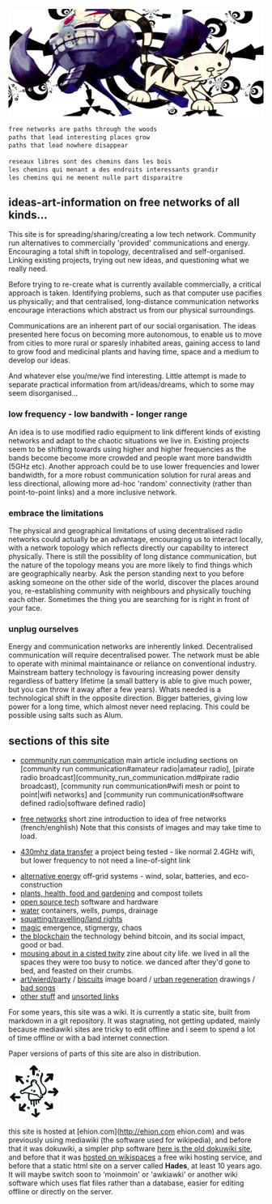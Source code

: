 
![spacecat](img/spacecat.png)

    free networks are paths through the woods 
    paths that lead interesting places grow 
    paths that lead nowhere disappear

    reseaux libres sont des chemins dans les bois 
    les chemins qui menant a des endroits interessants grandir 
    les chemins qui ne menent nulle part disparaitre  


## ideas-art-information on free networks of all kinds...

This site is for spreading/sharing/creating a low tech network.  Community run alternatives to commercially 'provided' communications and energy.  Encouraging a total shift in topology, decentralised and self-organised.   Linking existing projects, trying out new ideas, and questioning what we really need. 

Before trying to re-create what is currently available commercially, a critical approach is taken.  Identifying problems, such as that computer use pacifies us physically; and that centralised, long-distance communication networks encourage interactions which abstract us from our physical surroundings.

Communications are an inherent part of our social organisation.  The ideas presented here focus on becoming more autonomous, to enable us to move from cities to more rural or sparesly inhabited areas, gaining access to land to grow food and medicinal plants and having time, space and a medium to develop our ideas.

And whatever else you/me/we find interesting.  Little attempt is made to separate practical information from  art/ideas/dreams, which to some may seem disorganised...   

### low frequency - low bandwith - longer range 

An idea is to use modified radio equipment to link different kinds of existing networks and adapt to the chaotic situations we live in.  Existing projects seem to be shifting towards using higher and higher frequencies as the bands become become more crowded and people want more bandwidth (5GHz etc).  Another approach could be to use lower frequencies and lower bandwidth, for a more robust communication solution for rural areas and less directional, allowing more ad-hoc 'random' connectivity (rather than point-to-point links) and a more inclusive network.    

### embrace the limitations

The physical and geographical limitations of using decentralised radio networks could actually be an advantage, encouraging us to interact locally, with a network topology which reflects directly our capability to interect physically.  There is still the possiblity of long distance communication, but the nature of the topology means you are more likely to find things which are geographically nearby.  Ask the person standing next to you before asking someone on the other side of the world, discover the places around you, re-establishing community with neighbours and physically touching each other.  Sometimes the thing you are searching for is right in front of your face.

### unplug ourselves

Energy and communication networks are inherently linked.  Decentralised communication will require decentralised power.  The network must be able to operate with minimal maintainance or reliance on conventional industry.  Mainstream battery technology is favouring increasing power density regardless of battery lifetime (a small battery is able to give much power, but you can throw it away after a few years).  Whats needed is a technological shift in the opposite direction.  Bigger batteries, giving low power for a long time, which almost never need replacing.  This could be possible using salts such as Alum.  


## sections of this site
* [community run communication](community_run_communication.md) main article including sections on [community run communication#amateur radio|amateur radio], [pirate radio broadcast](community_run_communication.md#pirate radio broadcast), [community run communication#wifi mesh or point to point|wifi networks] and [community run communication#software defined radio|software defined radio]

* [free networks](free_networks.md) short zine introduction to idea of free networks (french/enghlish) Note that this consists of images and may take time to load. 
* [430mhz data transfer](430mhz_data_transfer.md) a project being tested - like normal 2.4GHz wifi, but lower frequency to not need a line-of-sight link
<!--* [changing the internet] groups and projects for making the existing internet more free, as well as tools for those who do not have constant access to internet. -->  
* [alternative energy](alternative_energy.md) off-grid systems - wind, solar, batteries, and eco-construction 
* [plants, health, food and gardening](plants.md) and compost toilets
* [open source tech](tech_open_source.md) software and hardware
* [water](water.md) containers, wells, pumps, drainage
* [squatting/travelling/land rights](squatting_travelling_land_rights.md)
* [magic](magic.md) emergence, stigmergy, chaos
* [the blockchain](blockchain.md) the technology behind bitcoin, and its social impact, good or bad.
* [mousing about in a cisted twity](mousing_about.md) zine about city life.  we lived in all the spaces they were too busy to notice.  we danced after they'd gone to bed, and feasted on their crumbs. 
* [art/wierd/party](art_wierd_party.md) / [biscuits](biscuits.md) image board / [urban regeneration](urban_regeneration.md) drawings / [bad songs](bad_songs.md) 
* [other stuff](other_stuff.md) and [unsorted links](links.md) 



For some years, this site was a wiki.  It is currently a static site, built from markdown in a git repository.  It was stagnating, not getting updated, mainly because mediawiki sites are tricky to edit offline and i seem to spend a lot of time offline or with a bad internet connection.

Paper versions of parts of this site are also in distribution.

<!--[File:dannicard_sm.jpg|center]-->

<!-- {{#ev:youtube|LlgNfQv74_g}} {{ youtube>large:LlgNfQv74_g }}[http://www.myspace.com/oskur|vj oskur] -->

<!-- [File:hertz.jpeg|100px|center|hertz] -->
![chaosmouse](img/100px-Chaosmouse.png)

this site is hosted at [ehion.com](http://ehion.com ehion.com) and was previously using mediawiki (the software used for wikipedia), and before that it was dokuwiki, a simpler php software [here is the old dokuwiki site](http://ehion.com/~ameba/doku.php), and before that it was [hosted on wikispaces](http://ameba23.wikispaces.com/) a free wiki hosting service, and before that a static html site on a server called **Hades**, at least 10 years ago.  It will maybe switch soon to 'moinmoin' or 'awkiawki' or another wiki software which uses flat files rather than a database, easier for editing offline or directly on the server.


